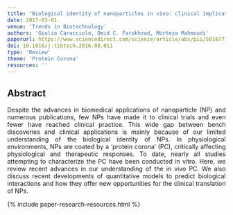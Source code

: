 ```yaml
---
title: "Biological identity of nanoparticles in vivo: clinical implications of the protein corona" 
date: 2017-03-01
venue: 'Trends in Biotechnology'
authors: 'Giulio Caracciolo, Omid C. Farokhzad, Morteza Mahmoudi'
paperurl: https://www.sciencedirect.com/science/article/abs/pii/S0167779916301494
doi: 10.1016/j.tibtech.2016.08.011
type: 'Review'
theme: 'Protein Corona'
resources: ''
---
```


<h2> Abstract </h2>
<p align= "justify">
Despite the advances in biomedical applications of nanoparticle (NP) and numerous publications, few NPs have made it to clinical trials and even fewer have reached clinical practice. This wide gap between bench discoveries and clinical applications is mainly because of our limited understanding of the biological identity of NPs. In physiological environments, NPs are coated by a ‘protein corona’ (PC), critically affecting physiological and therapeutic responses. To date, nearly all studies attempting to characterize the PC have been conducted in vitro. Here, we review recent advances in our understanding of the in vivo PC. We also discuss recent developments of quantitative models to predict biological interactions and how they offer new opportunities for the clinical translation of NPs.

{% include paper-research-resources.html %}
